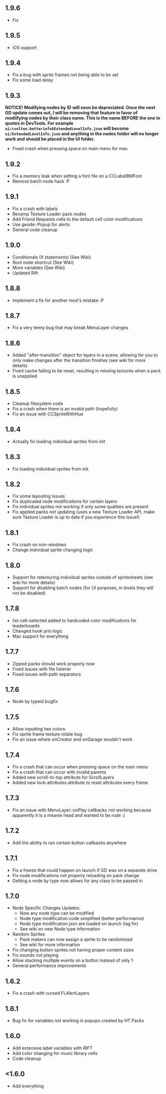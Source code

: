 ## 1.9.6
- Fix

## 1.9.5
- iOS support

## 1.9.4
- Fix a bug with sprite frames not being able to be set
- Fix some load delay

## 1.9.3
**NOTICE! Modifying nodes by ID will soon be depreciated. Once the next GD update comes out, I will be removing that feature in favor of modiifying nodes by their class name. This is the name BEFORE the one in quotes in DevTools. For example `ui/cvolton.betterinfo$ExtendedLevelInfo.json` will become `ui/ExtendedLevelInfo.json` and anything in the nodes folder will no longer work and should be placed in the UI folder.**
- Fixed crash when pressing space on main menu for mac

## 1.9.2
- Fix a memory leak when setting a font file on a CCLabelBMFont
- Remove batch node hack :P

## 1.9.1
- Fix a crash with labels
- Revamp Texture Loader pack nodes
- Add Friend Requests cells to the default cell color modifications
- Use geode::Popup for alerts
- General code cleanup

## 1.9.0
- Conditionals (If statements) (See Wiki)
- Root node shortcut (See Wiki)
- More variables (See Wiki)
- Updated Rift

## 1.8.8
- Implement a fix for another mod's mistake :P

## 1.8.7
- Fix a very teeny bug that may break MenuLayer changes

## 1.8.6
- Added "after-transition" object for layers in a scene, allowing for you to only make changes after the transition finishes (see wiki for more details)
- Fixed cache failing to be reset, resulting in missing textures when a pack is unapplied

## 1.8.5
- Cleanup filesystem code
- Fix a crash when there is an invalid path (hopefully)
- Fix an issue with CCSpriteWithHue

## 1.8.4
- Actually fix loading individual sprites from init

## 1.8.3
- Fix loading individual sprites from init

## 1.8.2
- Fix some layouting issues
- Fix duplicated node modifications for certain layers
- Fix individual sprites not working if only some qualities are present
- Fix applied packs not updating (uses a new Texture Loader API, make sure Texture Loader is up to date if you experience this issue!)

## 1.8.1
- Fix crash on non-windows
- Change individual sprite changing logic

## 1.8.0
- Support for retexturing individual sprites outside of spritesheets (see wiki for more details)
- Support for disabling batch nodes (for UI purposes, in levels they will not be disabled)

## 1.7.8
- list-cell-selected added to hardcoded color modifications for leaderboards
- Changed hook prio logic
- Mac support for everything

## 1.7.7 
- Zipped packs should work properly now
- Fixed issues with file listener
- Fixed issues with path separators

## 1.7.6
- Node by typeid bugfix

## 1.7.5
- Allow inputting hex colors
- Fix sprite frame texture rotate bug
- Fix an issue where onCreator and onGarage wouldn't work

## 1.7.4
- Fix a crash that can occur when pressing space on the main menu
- Fix a crash that can occur with invalid parents
- Added new scroll-to-top attribute for ScrollLayers
- Added new lock-attributes attribute to reset attributes every frame 

## 1.7.3
- Fix an issue with MenuLayer::onPlay callbacks not working because apparently it is a meanie head and wanted to be rude :(

## 1.7.2
- Add the ability to run certain button callbacks anywhere

## 1.7.1
- Fix a freeze that could happen on launch if GD was on a separate drive
- Fix node modifications not properly reloading on pack change
- Getting a node by type now allows for any class to be passed in

## 1.7.0
- Node Specific Changes Updates:
  - Now any node type can be modified
  - Node type modification code simplified (better performance)
  - Node type modification json are loaded on launch (lag fix)
  - See wiki on new Node type information
- Random Sprites
  - Pack makers can now assign a sprite to be randomized
  - See wiki for more information
- Fix changing button sprites not having proper content sizes
- Fix sounds not playing
- Allow stacking multiple events on a button instead of only 1
- General performance improvements

## 1.6.2
- Fix a crash with cursed FLAlertLayers

## 1.6.1
- Bug fix for variables not working in popups created by HT Packs

## 1.6.0
- <cg>Add extensive label variables with RIFT</c>
- Add color changing for music library cells
- Code cleanup

## <1.6.0
- Add everything
